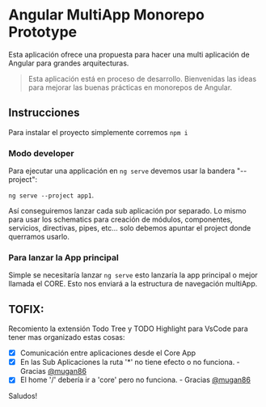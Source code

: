 # Angular MultiApp Monorepo Prototype

Esta aplicación ofrece una propuesta para hacer una multi aplicación de Angular para grandes arquitecturas.

> Esta aplicación está en proceso de desarrollo. Bienvenidas las ideas para mejorar las buenas prácticas en monorepos de Angular.

## Instrucciones

Para instalar el proyecto simplemente corremos `npm i`

### Modo developer

Para ejecutar una applicación en `ng serve` devemos usar la bandera "--project":

`ng serve --project app1`.

Así conseguiremos lanzar cada sub aplicación por separado. Lo mismo para usar los schematics para creación de módulos, componentes, servicios, directivas, pipes, etc... solo debemos apuntar el project donde querramos usarlo.

### Para lanzar la App principal

Simple se necesitaría lanzar `ng serve` esto lanzaría la app principal o mejor llamada el CORE. Esto nos enviará a la estructura de navegación multiApp.

## TOFIX:

Recomiento la extensión Todo Tree y TODO Highlight para VsCode para tener mas organizado estas cosas:

- [x] Comunicación entre aplicaciones desde el Core App
- [x] En las Sub Aplicaciones la ruta '\*' no tiene efecto o no funciona. - Gracias [@mugan86](https://github.com/mugan86)
- [x] El home '/' debería ir a 'core' pero no funciona. - Gracias [@mugan86](https://github.com/mugan86)

Saludos!
